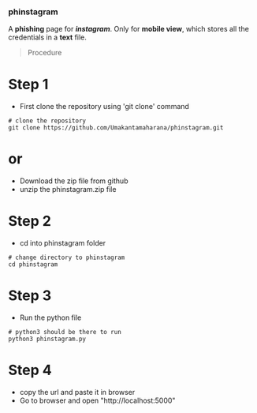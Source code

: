### phinstagram
A **phishing** page for _**instagram**_. Only for **mobile view**, which stores all the credentials in a **text** file.

>Procedure
# Step 1
- First clone the repository using 'git clone' command
```
# clone the repository
git clone https://github.com/Umakantamaharana/phinstagram.git
```
# or
- Download the zip file from github
- unzip the phinstagram.zip file
# Step 2
- cd into phinstagram folder
```
# change directory to phinstagram
cd phinstagram
```
# Step 3
- Run the python file
```
# python3 should be there to run
python3 phinstagram.py
```
# Step 4
- copy the url and paste it in browser
- Go to browser and open "http://localhost:5000"
